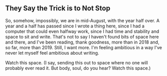## They Say the Trick is to Not Stop

So, somehow, impossibly, we are in mid-August, with the year half over. A year and a half has passed since I wrote a thing here, since I had a computer that could even halfway work, since I had time and stability and space to sit and write. That's not to say I haven't found bits of space here and there, and I've been reading, thank goodness, more than in 2018 and, so far, more than 2019. Still, I want more. I'm feeling ambitious in a way I've never let myself feel ambitious about writing.

Watch this space. (I say, sending this out to space where no one will probably ever read it. But body, soul, do you hear? Watch this space.)
